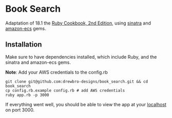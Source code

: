 # Book Search
Adaptation of 18.1 the [Ruby Cookbook, 2nd Edition](http://www.amazon.com/Ruby-Cookbook-Lucas-Carlson/dp/1449373712), using [sinatra](http://www.sinatrarb.com/) and [amazon-ecs](https://github.com/jugend/amazon-ecs) gems.

## Installation
Make sure to have dependencies installed, which include Ruby, and the sinatra and amazon-ecs gems.  
  
**Note**: Add your AWS credentials to the config.rb

```shell
git clone git@github.com:drewbro-designs/book_search.git && cd book_search
cp config.rb.example config.rb # add AWS credentials
ruby app.rb -p 3000
```
If everything went well, you should be able to view the app at your [localhost](http://localhost:3000) on port 3000.
